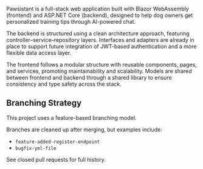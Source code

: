Pawsistant is a full-stack web application built with Blazor WebAssembly (frontend) and ASP.NET Core (backend), designed to help dog owners get personalized training tips through AI-powered chat.

The backend is structured using a clean architecture approach, featuring controller–service–repository layers. Interfaces and adapters are already in place to support future integration of JWT-based authentication and a more flexible data access layer.

The frontend follows a modular structure with reusable components, pages, and services, promoting maintainability and scalability. Models are shared between frontend and backend through a shared library to ensure consistency and type safety across the stack.

## Branching Strategy

This project uses a feature-based branching model.

Branches are cleaned up after merging, but examples include:

- `feature-added-register-endpoint`
- `bugfix-yml-file`

See closed pull requests for full history.
